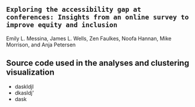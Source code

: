 ## `Exploring the accessibility gap at conferences: Insights from an online survey to improve equity and inclusion`

Emily L. Messina, James L. Wells, Zen Faulkes, Noofa Hannan, Mike Morrison, and Anja Petersen

## Source code used in the analyses and clustering visualization

- daskldjl
- dkasldj'
- dask


